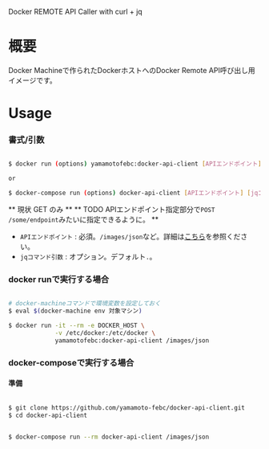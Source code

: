 Docker REMOTE API Caller with curl + jq

# 概要

Docker Machineで作られたDockerホストへのDocker Remote API呼び出し用イメージです。

# Usage

### 書式/引数
```bash

$ docker run (options) yamamotofebc:docker-api-client [APIエンドポイント] [jqコマンド引数]

or

$ docker-compose run (options) docker-api-client [APIエンドポイント] [jqコマンド引数]

```

  ** 現状 GET のみ **
  ** TODO APIエンドポイント指定部分で`POST /some/endpoint`みたいに指定できるように。 **

  - `APIエンドポイント` : 必須。`/images/json`など。詳細は[こちら](https://docs.docker.com/engine/reference/api/docker_remote_api/)を参照ください。
  - `jqコマンド引数` : オプション。デフォルト`.`。

### docker runで実行する場合

```bash

# docker-machineコマンドで環境変数を設定しておく
$ eval $(docker-machine env 対象マシン)

$ docker run -it --rm -e DOCKER_HOST \
             -v /etc/docker:/etc/docker \
             yamamotofebc:docker-api-client /images/json

```

### docker-composeで実行する場合

#### 準備

```bash

$ git clone https://github.com/yamamoto-febc/docker-api-client.git
$ cd docker-api-client

```

```bash

$ docker-compose run --rm docker-api-client /images/json

```

